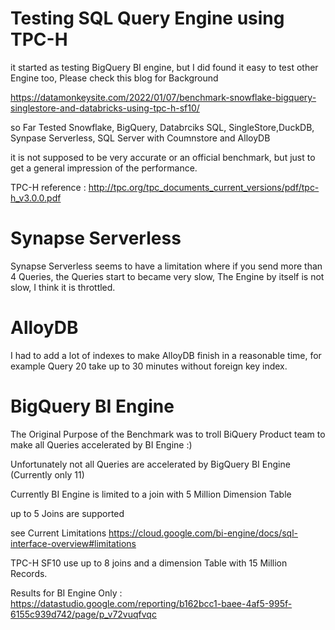 # Testing SQL Query Engine using TPC-H

it started as testing BigQuery BI engine, but I did found it easy to test other Engine too, Please check this blog for Background

https://datamonkeysite.com/2022/01/07/benchmark-snowflake-bigquery-singlestore-and-databricks-using-tpc-h-sf10/

so Far Tested Snowflake, BigQuery, Databrciks SQL, SingleStore,DuckDB, Synpase Serverless, SQL Server with Coumnstore and AlloyDB

it is not supposed to be very accurate or an official benchmark, but just to get a general impression of the performance.

TPC-H reference : http://tpc.org/tpc_documents_current_versions/pdf/tpc-h_v3.0.0.pdf


# Synapse Serverless

Synapse Serverless seems to have a limitation where if you send more than 4 Queries, the Queries start to became very slow, The Engine by itself is not slow, I think it is throttled.


# AlloyDB

I had to add a lot of indexes to make AlloyDB finish in a reasonable time, for example Query 20 take up to 30 minutes without foreign key index. 

# BigQuery BI Engine


The Original Purpose of the Benchmark was to troll BiQuery Product team to make all Queries accelerated by BI Engine :)


Unfortunately not all Queries are accelerated by BigQuery BI Engine (Currently only 11)

Currently BI Engine is limited to a join with 5 Million Dimension Table

up to 5 Joins are supported

see Current Limitations
https://cloud.google.com/bi-engine/docs/sql-interface-overview#limitations

TPC-H SF10 use up to 8 joins and a dimension Table with 15 Million Records.

Results for BI Engine Only : https://datastudio.google.com/reporting/b162bcc1-baee-4af5-995f-6155c939d742/page/p_v72vuqfvqc


